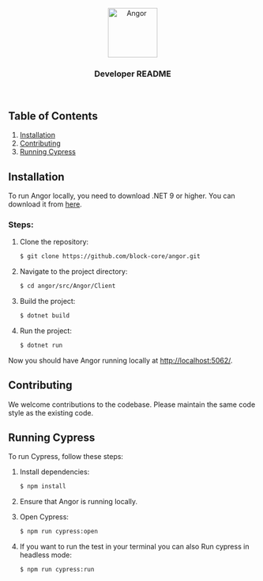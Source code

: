 <p align="center">
    <img src="https://github.com/miwahn/angor/raw/patch-1/src/Angor/Client/wwwroot/angor-logo.svg" height="100" alt="Angor" />
</p>
<h3 align="center">
    Developer README
</h3>

<br>

## Table of Contents
1. [Installation](#installation)
2. [Contributing](#contributing)
3. [Running Cypress](#running-cypress)

## Installation

To run Angor locally, you need to download .NET 9 or higher. You can download it from [here](https://dotnet.microsoft.com/en-us/download/dotnet/9.0).

### Steps:
1. Clone the repository:
    ```bash
    $ git clone https://github.com/block-core/angor.git
    ```

2. Navigate to the project directory:
    ```bash
    $ cd angor/src/Angor/Client
    ```

3. Build the project:
    ```bash
    $ dotnet build
    ```

4. Run the project:
    ```bash
    $ dotnet run
    ```

Now you should have Angor running locally at [http://localhost:5062/](http://localhost:5062/).

## Contributing

We welcome contributions to the codebase. Please maintain the same code style as the existing code.

## Running Cypress

To run Cypress, follow these steps:

1. Install dependencies:
    ```bash
    $ npm install
    ```

2. Ensure that Angor is running locally.

3. Open Cypress:
    ```bash
    $ npm run cypress:open
    ```
4. If you want to run the test in your terminal you can also Run cypress in headless mode:
    ```bash
    $ npm run cypress:run
    ```

